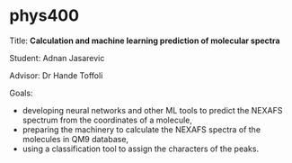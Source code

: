 # phys400

Title: **Calculation and machine learning prediction of molecular spectra**

Student: Adnan Jasarevic

Advisor: Dr Hande Toffoli

Goals:
- developing neural networks and other ML tools to predict the NEXAFS spectrum from the coordinates of a molecule,
- preparing the machinery to calculate the NEXAFS spectra of the molecules in QM9 database,
- using a classification tool to assign the characters of the peaks.
